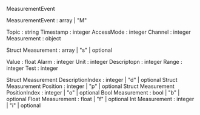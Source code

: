 
MeasurementEvent

MeasurementEvent : array | "M"

Topic : string
Timestamp : integer
AccessMode : integer
Channel : integer
Measurement : object

Struct Measurement : array | "s" | optional

Value : float
Alarm : integer
Unit : integer
Descriptopn : integer
Range : integer
Test : integer

Struct Measurement DescriptionIndex : integer | "d" | optional
Struct Measurement Position : integer | "p" | optional
Struct Measurement PositionIndex : integer | "o" | optional
Bool Measurement : bool | "b" | optional
Float Measurement : float | "f" | optional
Int Measurement : integer | "i" | optional

